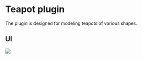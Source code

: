 # Teapot plugin
The plugin is designed for modeling teapots of various shapes.

## UI
![](src/Documentation/UI.png)